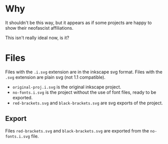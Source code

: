# Why

It shouldn't be this way, but it appears as if some projects are happy to show their neofascist affiliations.

This isn't really ideal now, is it?

# Files

Files with the `.i.svg` extension are in the inkscape svg format.
Files with the `.svg` extension are plain svg (not 1.1 compatible).

- `original-proj.i.svg` is the original inkscape project.
- `no-fonts.i.svg` is the project without the use of font files, ready to be exported.
- `red-brackets.svg` and `black-brackets.svg` are svg exports of the project.

## Export

Files `red-brackets.svg` and `black-brackets.svg` are exported from the `no-fonts.i.svg` file.
